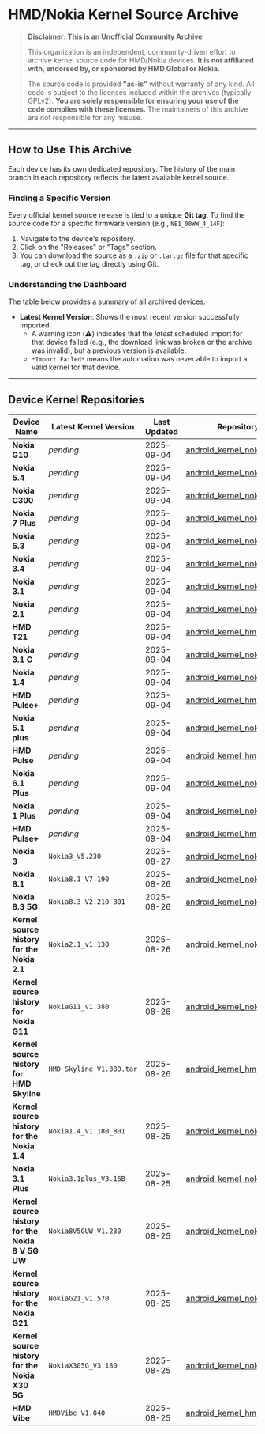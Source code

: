 # HMD/Nokia Kernel Source Archive

> **Disclaimer: This is an Unofficial Community Archive**
>
> This organization is an independent, community-driven effort to archive kernel source code for HMD/Nokia devices. **It is not affiliated with, endorsed by, or sponsored by HMD Global or Nokia.**
>
> The source code is provided **"as-is"** without warranty of any kind. All code is subject to the licenses included within the archives (typically GPLv2). **You are solely responsible for ensuring your use of the code complies with these licenses.** The maintainers of this archive are not responsible for any misuse.

---

## How to Use This Archive

Each device has its own dedicated repository. The history of the main branch in each repository reflects the latest available kernel source.

### Finding a Specific Version

Every official kernel source release is tied to a unique **Git tag**. To find the source code for a specific firmware version (e.g., `NE1_00WW_4_14F`):

1.  Navigate to the device's repository.
2.  Click on the "Releases" or "Tags" section.
3.  You can download the source as a `.zip` or `.tar.gz` file for that specific tag, or check out the tag directly using Git.

### Understanding the Dashboard

The table below provides a summary of all archived devices.

-   **Latest Kernel Version**: Shows the most recent version successfully imported.
    -   A warning icon (**⚠️**) indicates that the *latest* scheduled import for that device failed (e.g., the download link was broken or the archive was invalid), but a previous version is available.
    -   `*Import Failed*` means the automation was never able to import a valid kernel for that device.

---

## Device Kernel Repositories

| Device Name | Latest Kernel Version | Last Updated | Repository Link |
|-------------|-----------------------|--------------|-----------------|
| **Nokia G10** | *pending* | 2025-09-04 | [android_kernel_nokia_g10](https://github.com/Nokia3-development/android_kernel_nokia_g10) |
| **Nokia 5.4** | *pending* | 2025-09-04 | [android_kernel_nokia_5.4](https://github.com/Nokia3-development/android_kernel_nokia_5.4) |
| **Nokia C300** | *pending* | 2025-09-04 | [android_kernel_nokia_c300](https://github.com/Nokia3-development/android_kernel_nokia_c300) |
| **Nokia 7 Plus** | *pending* | 2025-09-04 | [android_kernel_nokia_7_plus](https://github.com/Nokia3-development/android_kernel_nokia_7_plus) |
| **Nokia 5.3** | *pending* | 2025-09-04 | [android_kernel_nokia_5.3](https://github.com/Nokia3-development/android_kernel_nokia_5.3) |
| **Nokia 3.4** | *pending* | 2025-09-04 | [android_kernel_nokia_3.4](https://github.com/Nokia3-development/android_kernel_nokia_3.4) |
| **Nokia 3.1** | *pending* | 2025-09-04 | [android_kernel_nokia_3.1](https://github.com/Nokia3-development/android_kernel_nokia_3.1) |
| **Nokia 2.1** | *pending* | 2025-09-04 | [android_kernel_nokia_2.1](https://github.com/Nokia3-development/android_kernel_nokia_2.1) |
| **HMD T21** | *pending* | 2025-09-04 | [android_kernel_hmd_t21](https://github.com/Nokia3-development/android_kernel_hmd_t21) |
| **Nokia 3.1 C** | *pending* | 2025-09-04 | [android_kernel_nokia_3.1_c](https://github.com/Nokia3-development/android_kernel_nokia_3.1_c) |
| **Nokia 1.4** | *pending* | 2025-09-04 | [android_kernel_nokia_1.4](https://github.com/Nokia3-development/android_kernel_nokia_1.4) |
| **HMD Pulse+** | *pending* | 2025-09-04 | [android_kernel_hmd_pulse_plus](https://github.com/Nokia3-development/android_kernel_hmd_pulse_plus) |
| **Nokia 5.1 plus** | *pending* | 2025-09-04 | [android_kernel_nokia_5.1_plus](https://github.com/Nokia3-development/android_kernel_nokia_5.1_plus) |
| **HMD Pulse** | *pending* | 2025-09-04 | [android_kernel_hmd_pulse](https://github.com/Nokia3-development/android_kernel_hmd_pulse) |
| **Nokia 6.1 Plus** | *pending* | 2025-09-04 | [android_kernel_nokia_6.1_plus](https://github.com/Nokia3-development/android_kernel_nokia_6.1_plus) |
| **Nokia 1 Plus** | *pending* | 2025-09-04 | [android_kernel_nokia_1_plus](https://github.com/Nokia3-development/android_kernel_nokia_1_plus) |
| **HMD Pulse+** | *pending* | 2025-09-04 | [android_kernel_hmd-pulse-plus](https://github.com/Nokia3-development/android_kernel_hmd-pulse-plus) |
| **Nokia 3** | `Nokia3_V5.230` | 2025-08-27 | [android_kernel_nokia_3](https://github.com/Nokia3-development/android_kernel_nokia_3) |
| **Nokia 8.1** | `Nokia8.1_V7.190` | 2025-08-26 | [android_kernel_nokia_8.1](https://github.com/Nokia3-development/android_kernel_nokia_8.1) |
| **Nokia 8.3 5G** | `Nokia8.3_V2.210_B01` | 2025-08-26 | [android_kernel_nokia_8.3_5g](https://github.com/Nokia3-development/android_kernel_nokia_8.3_5g) |
| **Kernel source history for the Nokia 2.1** | `Nokia2.1_v1.13O` | 2025-08-26 | [android_kernel_nokia_2_1](https://github.com/Nokia3-development/android_kernel_nokia_2_1) |
| **Kernel source history for Nokia G11** | `NokiaG11_v1.380` | 2025-08-26 | [android_kernel_nokia_g11](https://github.com/Nokia3-development/android_kernel_nokia_g11) |
| **Kernel source history for HMD Skyline** | `HMD_Skyline_V1.380.tar` | 2025-08-26 | [android_kernel_hmd_skyline](https://github.com/Nokia3-development/android_kernel_hmd_skyline) |
| **Kernel source history for the Nokia 1.4** | `Nokia1.4_V1.180_B01` | 2025-08-25 | [android_kernel_nokia_1_4](https://github.com/Nokia3-development/android_kernel_nokia_1_4) |
| **Nokia 3.1 Plus** | `Nokia3.1plus_V3.16B` | 2025-08-25 | [android_kernel_nokia_3_1_plus](https://github.com/Nokia3-development/android_kernel_nokia_3_1_plus) |
| **Kernel source history for the Nokia 8 V 5G UW** | `Nokia8V5GUW_V1.230` | 2025-08-25 | [android_kernel_nokia_8_v_5g_uw](https://github.com/Nokia3-development/android_kernel_nokia_8_v_5g_uw) |
| **Kernel source history for the Nokia G21** | `NokiaG21_v1.570` | 2025-08-25 | [android_kernel_nokia_g21](https://github.com/Nokia3-development/android_kernel_nokia_g21) |
| **Kernel source history for the Nokia X30 5G** | `NokiaX305G_V3.180` | 2025-08-25 | [android_kernel_nokia_x30_5g](https://github.com/Nokia3-development/android_kernel_nokia_x30_5g) |
| **HMD Vibe** | `HMDVibe_V1.040` | 2025-08-25 | [android_kernel_hmd_vibe](https://github.com/Nokia3-development/android_kernel_hmd_vibe) |
